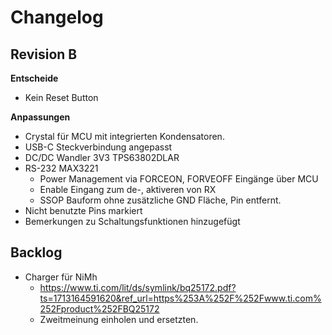 # Changelog

## Revision B
**Entscheide**
- Kein Reset Button

**Anpassungen**
- Crystal für MCU mit integrierten Kondensatoren.
- USB-C Steckverbindung angepasst
- DC/DC Wandler 3V3 TPS63802DLAR
- RS-232 MAX3221 
    - Power Management via FORCEON, FORVEOFF Eingänge über MCU
    - Enable Eingang zum de-, aktiveren von RX
    - SSOP Bauform ohne zusätzliche GND Fläche, Pin entfernt.
- Nicht benutzte Pins markiert
- Bemerkungen zu Schaltungsfunktionen hinzugefügt

## Backlog
- Charger für NiMh
  - https://www.ti.com/lit/ds/symlink/bq25172.pdf?ts=1713164591620&ref_url=https%253A%252F%252Fwww.ti.com%252Fproduct%252FBQ25172
  - Zweitmeinung einholen und ersetzten.

